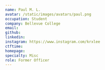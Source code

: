```yaml
---
name: Paul M. L.
avatar: /static/images/avatars/paul.png
occupation: Student
company: Bellevue College
email:
github:
linkedin:
instagram: https://www.instagram.com/krxlee
ctftime:
homepage:
specialty: Misc
role: Former Officer
---
```

